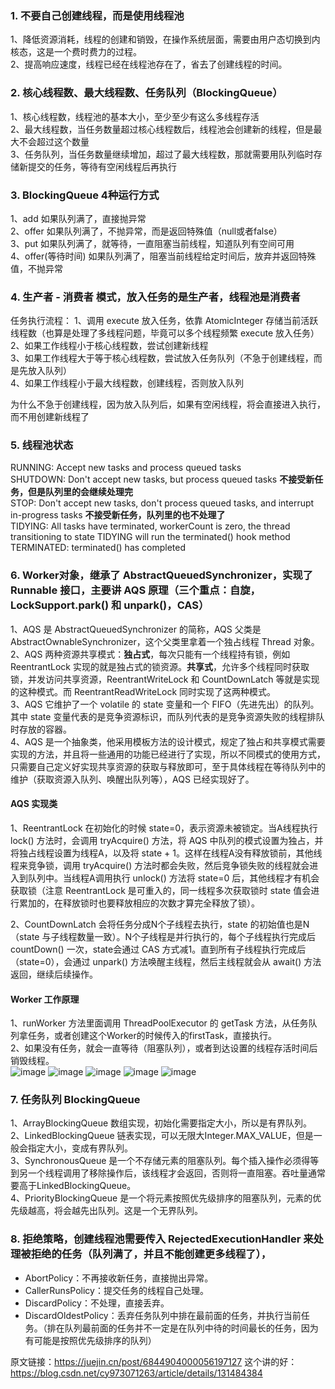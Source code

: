 
### 1. 不要自己创建线程，而是使用线程池

1、降低资源消耗，线程的创建和销毁，在操作系统层面，需要由用户态切换到内核态，这是一个费时费力的过程。<br>
2、提高响应速度，线程已经在线程池存在了，省去了创建线程的时间。<br>

### 2. 核心线程数、最大线程数、任务队列（BlockingQueue）

1、核心线程数，线程池的基本大小，至少至少有这么多线程存活<br>
2、最大线程数，当任务数量超过核心线程数后，线程池会创建新的线程，但是最大不会超过这个数量<br>
3、任务队列，当任务数量继续增加，超过了最大线程数，那就需要用队列临时存储新提交的任务，等待有空闲线程后再执行<br>

### 3. BlockingQueue 4种运行方式

1、add 如果队列满了，直接抛异常<br>
2、offer 如果队列满了，不抛异常，而是返回特殊值（null或者false）<br>
3、put 如果队列满了，就等待，一直阻塞当前线程，知道队列有空间可用<br>
4、offer(等待时间) 如果队列满了，阻塞当前线程给定时间后，放弃并返回特殊值，不抛异常<br>

### 4. 生产者 - 消费者 模式，放入任务的是生产者，线程池是消费者

任务执行流程：
1、调用 execute 放入任务，依靠 AtomicInteger 存储当前活跃线程数（也算是处理了多线程问题，毕竟可以多个线程频繁 execute 放入任务）<br>
2、如果工作线程小于核心线程数，尝试创建新线程<br>
3、如果工作线程大于等于核心线程数，尝试放入任务队列（不急于创建线程，而是先放入队列）<br>
4、如果工作线程小于最大线程数，创建线程，否则放入队列<br>

为什么不急于创建线程，因为放入队列后，如果有空闲线程，将会直接进入执行，而不用创建新线程了

### 5. 线程池状态

RUNNING:    Accept new tasks and process queued tasks <br>
SHUTDOWN:   Don't accept new tasks, but process queued tasks **不接受新任务，但是队列里的会继续处理完**<br>
STOP:       Don't accept new tasks, don't process queued tasks, and interrupt in-progress tasks **不接受新任务，队列里的也不处理了**<br>
TIDYING:    All tasks have terminated, workerCount is zero, the thread transitioning to state TIDYING will run the terminated() hook method<br>
TERMINATED: terminated() has completed<br>

### 6. Worker对象，继承了 AbstractQueuedSynchronizer，实现了 Runnable 接口，主要讲 AQS 原理（三个重点：自旋，LockSupport.park() 和 unpark()，CAS）

1、AQS 是 AbstractQueuedSynchronizer 的简称，AQS 父类是 AbstractOwnableSynchronizer，这个父类里拿着一个独占线程 Thread 对象。<br>
2、AQS 两种资源共享模式：**独占式**，每次只能有一个线程持有锁，例如 ReentrantLock 实现的就是独占式的锁资源。**共享式**，允许多个线程同时获取锁，并发访问共享资源，ReentrantWriteLock 和 CountDownLatch 等就是实现的这种模式。而 ReentrantReadWriteLock 同时实现了这两种模式。<br>
3、AQS 它维护了一个 volatile 的 state 变量和一个 FIFO（先进先出）的队列。其中 state 变量代表的是竞争资源标识，而队列代表的是竞争资源失败的线程排队时存放的容器。<br>
4、AQS 是一个抽象类，他采用模板方法的设计模式，规定了独占和共享模式需要实现的方法，并且将一些通用的功能已经进行了实现，所以不同模式的使用方式，只需要自己定义好实现共享资源的获取与释放即可，至于具体线程在等待队列中的维护（获取资源入队列、唤醒出队列等），AQS 已经实现好了。<br>

#### AQS 实现类

1、ReentrantLock 在初始化的时候 state=0，表示资源未被锁定。当A线程执行 lock() 方法时，会调用 tryAcquire() 方法，将 AQS 中队列的模式设置为独占，并将独占线程设置为线程A，以及将 state + 1。这样在线程A没有释放锁前，其他线程来竞争锁，调用 tryAcquire() 方法时都会失败，然后竞争锁失败的线程就会进入到队列中。当线程A调用执行 unlock() 方法将 state=0 后，其他线程才有机会获取锁（注意 ReentrantLock 是可重入的，同一线程多次获取锁时 state 值会进行累加的，在释放锁时也要释放相应的次数才算完全释放了锁）。

2、CountDownLatch 会将任务分成N个子线程去执行，state 的初始值也是N（state 与子线程数量一致）。N个子线程是并行执行的，每个子线程执行完成后 countDown() 一次，state会通过 CAS 方式减1。直到所有子线程执行完成后（state=0），会通过 unpark() 方法唤醒主线程，然后主线程就会从 await() 方法返回，继续后续操作。

#### Worker 工作原理

1、runWorker 方法里面调用 ThreadPoolExecutor 的 getTask 方法，从任务队列拿任务，或者创建这个Worker的时候传入的firstTask，直接执行。<br>
2、如果没有任务，就会一直等待（阻塞队列），或者到达设置的线程存活时间后销毁线程。<br>
![image](https://github.com/codingCavalier/Daily-snail/assets/26496772/ad044b87-5e39-44b7-9152-c8becd64f397)
![image](https://github.com/codingCavalier/Daily-snail/assets/26496772/3d9ea701-3e75-4381-b06e-a8f3257e7ce3)
![image](https://github.com/codingCavalier/Daily-snail/assets/26496772/3cd13671-16fc-434e-b418-fc0d43f2dc1e)
![image](https://github.com/codingCavalier/Daily-snail/assets/26496772/931edc8d-b2cf-4289-aa8c-690900603da0)
![image](https://github.com/codingCavalier/Daily-snail/assets/26496772/2aa1a1ee-c1b3-4b8f-85db-ead61c1f58a0)

### 7. 任务队列 BlockingQueue

1、ArrayBlockingQueue 数组实现，初始化需要指定大小，所以是有界队列。<br>
2、LinkedBlockingQueue 链表实现，可以无限大Integer.MAX_VALUE，但是一般会指定大小，变成有界队列。<br>
3、SynchronousQueue 是一个不存储元素的阻塞队列。每个插入操作必须得等到另一个线程调用了移除操作后，该线程才会返回，否则将一直阻塞。吞吐量通常要高于LinkedBlockingQueue。<br>
4、PriorityBlockingQueue 是一个将元素按照优先级排序的阻塞队列，元素的优先级越高，将会越先出队列。这是一个无界队列。<br>

### 8. 拒绝策略，创建线程池需要传入 RejectedExecutionHandler 来处理被拒绝的任务（队列满了，并且不能创建更多线程了），

- AbortPolicy：不再接收新任务，直接抛出异常。
- CallerRunsPolicy：提交任务的线程自己处理。
- DiscardPolicy：不处理，直接丢弃。
- DiscardOldestPolicy：丢弃任务队列中排在最前面的任务，并执行当前任务。（排在队列最前面的任务并不一定是在队列中待的时间最长的任务，因为有可能是按照优先级排序的队列）

原文链接：https://juejin.cn/post/6844904000056197127
这个讲的好：https://blog.csdn.net/cy973071263/article/details/131484384
